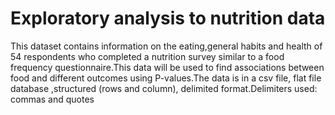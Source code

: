 # Exploratory analysis to nutrition data
This dataset contains information on the eating,general habits and health of 54 respondents who completed a nutrition survey similar to a food frequency questionnaire.This data will be used to find associations between food and different outcomes using P-values.The data  is in a csv file, flat file database ,structured (rows and column), delimited format.Delimiters used: commas and quotes
